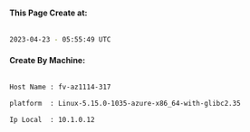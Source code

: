 
   
#### This Page Create at:

```bash

2023-04-23 - 05:55:49 UTC

```

#### Create By Machine:

```bash

Host Name : fv-az1114-317

platform  : Linux-5.15.0-1035-azure-x86_64-with-glibc2.35

Ip Local  : 10.1.0.12

```

